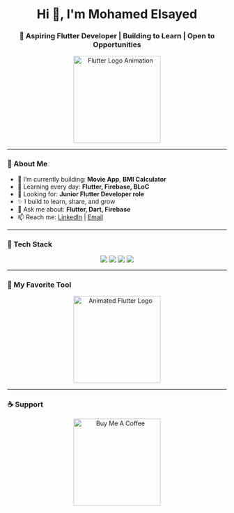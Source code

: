 <h1 align="center">Hi 👋, I'm Mohamed Elsayed</h1>
<h3 align="center">💙 Aspiring Flutter Developer | Building to Learn | Open to Opportunities</h3>

<p align="center">
  <img src="https://media.giphy.com/media/XEDIHHp3i8bVoEdxd7/giphy.gif" alt="Flutter Logo Animation" width="200"/>
</p>

---

### 🧠 About Me

- 🔭 I’m currently building: **Movie App**, **BMI Calculator**
- 🌱 Learning every day: **Flutter, Firebase, BLoC**
- 💼 Looking for: **Junior Flutter Developer role**
- ✨ I build to learn, share, and grow
- 💬 Ask me about: **Flutter, Dart, Firebase**
- 📫 Reach me: [LinkedIn](https://www.linkedin.com/in/mohamed-elsayed-135a17277) | [Email](mailto:mhamadelsayed49@gmail.com)

---

### 🚀 Tech Stack

<p align="center">
  <img src="https://img.shields.io/badge/Dart-0175C2?style=for-the-badge&logo=dart&logoColor=white"/>
  <img src="https://img.shields.io/badge/Flutter-02569B?style=for-the-badge&logo=flutter&logoColor=white"/>
  <img src="https://img.shields.io/badge/Firebase-FFCA28?style=for-the-badge&logo=firebase&logoColor=black"/>
  <img src="https://img.shields.io/badge/BLoC-ECECEC?style=for-the-badge&logo=bloc&logoColor=blue"/>
</p>

---

### 📱 My Favorite Tool

<p align="center">
  <img src="https://media.giphy.com/media/XEDIHHp3i8bVoEdxd7/giphy.gif" alt="Animated Flutter Logo" width="200"/>
</p>

---

### ☕ Support

<p align="center">
  <a href="https://www.buymeacoffee.com/yourusername" target="_blank">
    <img src="https://cdn.buymeacoffee.com/buttons/v2/default-yellow.png" alt="Buy Me A Coffee" width="200" >
  </a>
</p>
